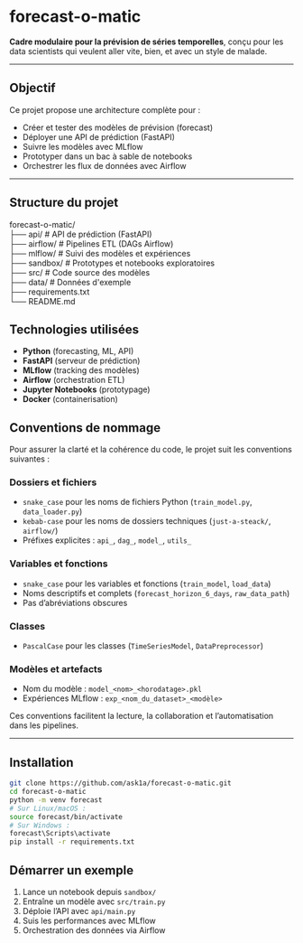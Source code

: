 #  forecast-o-matic

**Cadre modulaire pour la prévision de séries temporelles**, conçu pour les data scientists qui veulent aller vite, bien, et avec un style de malade.

---

##  Objectif

Ce projet propose une architecture complète pour :
- Créer et tester des modèles de prévision (forecast)
- Déployer une API de prédiction (FastAPI)
- Suivre les modèles avec MLflow
- Prototyper dans un bac à sable de notebooks
- Orchestrer les flux de données avec Airflow

---

##  Structure du projet
forecast-o-matic/  
├── api/           # API de prédiction (FastAPI)  
├── airflow/       # Pipelines ETL (DAGs Airflow)  
├── mlflow/        # Suivi des modèles et expériences  
├── sandbox/       # Prototypes et notebooks exploratoires  
├── src/           # Code source des modèles  
├── data/          # Données d'exemple  
├── requirements.txt  
└── README.md  

##  Technologies utilisées

- **Python** (forecasting, ML, API)
- **FastAPI** (serveur de prédiction)
- **MLflow** (tracking des modèles)
- **Airflow** (orchestration ETL)
- **Jupyter Notebooks** (prototypage)
- **Docker** (containerisation)

##  Conventions de nommage

Pour assurer la clarté et la cohérence du code, le projet suit les conventions suivantes :

###  Dossiers et fichiers
- `snake_case` pour les noms de fichiers Python (`train_model.py`, `data_loader.py`)
- `kebab-case` pour les noms de dossiers techniques (`just-a-steack/`, `airflow/`)
- Préfixes explicites : `api_`, `dag_`, `model_`, `utils_`

###  Variables et fonctions
- `snake_case` pour les variables et fonctions (`train_model`, `load_data`)
- Noms descriptifs et complets (`forecast_horizon_6_days`, `raw_data_path`)
- Pas d’abréviations obscures

###  Classes
- `PascalCase` pour les classes (`TimeSeriesModel`, `DataPreprocessor`)

###  Modèles et artefacts
- Nom du modèle : `model_<nom>_<horodatage>.pkl`
- Expériences MLflow : `exp_<nom_du_dataset>_<modèle>`


Ces conventions facilitent la lecture, la collaboration et l’automatisation dans les pipelines.

---

##  Installation

```bash
git clone https://github.com/ask1a/forecast-o-matic.git
cd forecast-o-matic
python -m venv forecast
# Sur Linux/macOS :
source forecast/bin/activate
# Sur Windows :
forecast\Scripts\activate
pip install -r requirements.txt
```

##  Démarrer un exemple

1. Lance un notebook depuis `sandbox/`
2. Entraîne un modèle avec `src/train.py`
3. Déploie l’API avec `api/main.py`
4. Suis les performances avec MLflow
5. Orchestration des données via Airflow
